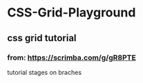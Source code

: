 # CSS-Grid-Playground
## css grid tutorial

### from: https://scrimba.com/g/gR8PTE

tutorial stages on braches
